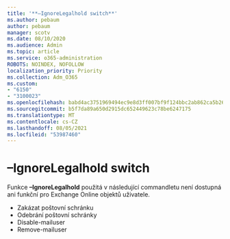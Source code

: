 ```yaml
---
title: '**–IgnoreLegalhold switch**'
ms.author: pebaum
author: pebaum
manager: scotv
ms.date: 08/10/2020
ms.audience: Admin
ms.topic: article
ms.service: o365-administration
ROBOTS: NOINDEX, NOFOLLOW
localization_priority: Priority
ms.collection: Adm_O365
ms.custom:
- "6150"
- "3100023"
ms.openlocfilehash: babd4ac3751969494ec9e8d3ff007bf9f124bbc2ab862ca5b26ce21cee01c3ef
ms.sourcegitcommit: b5f7da89a650d2915dc652449623c78be6247175
ms.translationtype: MT
ms.contentlocale: cs-CZ
ms.lasthandoff: 08/05/2021
ms.locfileid: "53987460"
---
```

# <a name="ignorelegalhold-switch"></a>**–IgnoreLegalhold switch**

Funkce **–IgnoreLegalhold** použitá v následující commandletu není dostupná ani funkční pro Exchange Online objektů uživatele.

- Zakázat poštovní schránku
- Odebrání poštovní schránky
- Disable-mailuser
- Remove-mailuser